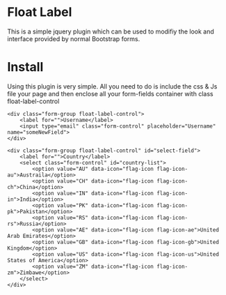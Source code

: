 # Float Label

This is a simple jquery plugin which can be used to modifiy the look and interface provided by normal Bootstrap forms. 


# Install
Using this plugin is very simple. All you need to do is include the css & Js file your page and then enclose all your form-fields container with class float-label-control

```
<div class="form-group float-label-control">
    <label for="">Username</label>
    <input type="email" class="form-control" placeholder="Username" name="someNewField">
</div>
```


```
<div class="form-group float-label-control" id="select-field">
    <label for="">Country</label>
    <select class="form-control" id="country-list">
        <option value="AU" data-icon="flag-icon flag-icon-au">Austraila</option>
        <option value="CH" data-icon="flag-icon flag-icon-ch">China</option>
        <option value="IN" data-icon="flag-icon flag-icon-in">India</option>
        <option value="PK" data-icon="flag-icon flag-icon-pk">Pakistan</option>
        <option value="RS" data-icon="flag-icon flag-icon-rs">Russia</option>
        <option value="AE" data-icon="flag-icon flag-icon-ae">United Arab Emirates</option>
        <option value="GB" data-icon="flag-icon flag-icon-gb">United Kingdom</option>
        <option value="US" data-icon="flag-icon flag-icon-us">United States of America</option>
        <option value="ZM" data-icon="flag-icon flag-icon-zm">Zimbawe</option>
    </select>
</div>
```

